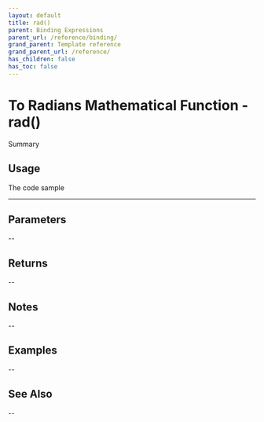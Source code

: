 ```yaml
---
layout: default
title: rad()
parent: Binding Expressions
parent_url: /reference/binding/
grand_parent: Template reference
grand_parent_url: /reference/
has_children: false
has_toc: false
---
```


# To Radians Mathematical Function - rad()

Summary

## Usage

 The code sample

---

## Parameters

--

## Returns 

--

## Notes


-- 

## Examples


--


## See Also


--

